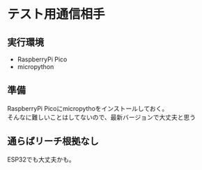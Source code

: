 # テスト用通信相手

## 実行環境
- RaspberryPi Pico
- micropython

## 準備
RaspberryPi Picoにmicropythoをインストールしておく。  
そんなに難しいことはしてないので、最新バージョンで大丈夫と思う  

## 通らばリーチ根拠なし
ESP32でも大丈夫かも。  

